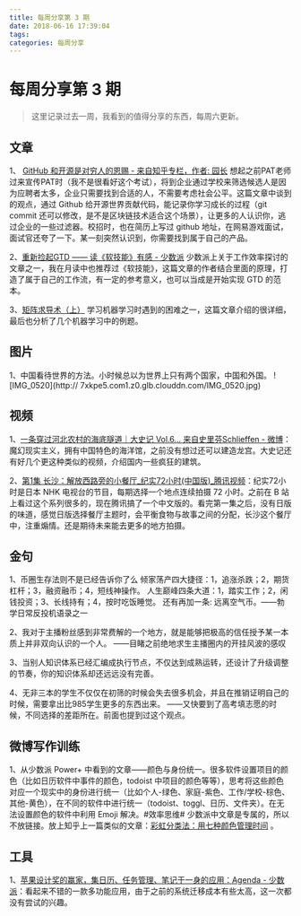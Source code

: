 ```yaml
---
title: 每周分享第 3 期
date: 2018-06-16 17:39:04
tags:
categories: 每周分享
---
```


# 每周分享第 3 期

> 这里记录过去一周，我看到的值得分享的东西，每周六更新。

## 文章
1、 [GitHub 和开源是对穷人的恩赐 - 来自知乎专栏，作者: 园长](https://zhuanlan.zhihu.com/p/37954828)
想起之前PAT老师过来宣传PAT时（我不是很看好这个考试），将到企业通过学校来筛选候选人是因为应聘者太多，企业只需要找到合适的人，不需要考虑社会公平。这篇文章中谈到的观点，通过 Github 给开源世界贡献代码，能记录你学习成长的过程（git commit 还可以修改，是不是区块链技术适合这个场景），让更多的人认识你，逃过企业的一些过滤器。校招时，也在简历上写过 github 地址，在网易游戏面试，面试官还夸了一下。某一刻突然认识到，你需要找到属于自己的产品。

2、[重新捡起GTD —— 读《软技能》有感 - 少数派](https://sspai.com/post/44946)
少数派上关于工作效率探讨的文章之一，我在月读中也推荐过《软技能》，这篇文章的作者结合里面的原理，打造了属于自己的工作流，有一定的参考意义，也可以当成是开始实现 GTD 的范本。

3、[矩阵求导术（上）](https://zhuanlan.zhihu.com/p/24709748)
学习机器学习时遇到的困难之一，这篇文章介绍的很详细，最后也分析了几个机器学习中的例题。


## 图片

1、中国看待世界的方法。小时候总以为世界上只有两个国家，中国和外国。
![IMG_0520](http://
7xkpe5.com1.z0.glb.clouddn.com/IMG_0520.jpg)

## 视频

1、[一条穿过河北农村的海底隧道｜大史记 Vol.6... 来自史里芬Schlieffen - 微博](https://weibo.com/6525927484/GkT3eDSJV?type=comment)：魔幻现实主义，拥有中国特色的海洋馆，之前没有想过还可以建造龙宫。大史记还有好几个更这种类似的视频，介绍国内一些疯狂的建筑。

2、[第1集 长沙：解放西路旁的小餐厅_纪实72小时(中国版)_腾讯视频](https://v.qq.com/x/cover/814qe0slfkkskwk/x002699zoip.html)：纪实72小时是日本 NHK 电视台的节目，每期选择一个地点连续拍摄 72 小时。之前在 B 站上看过这个系列很多的，现在腾讯搞了一个中文版的。看完第一集之后，没有日版的味道，感觉日版选择餐厅主题时，会平衡食物与故事之间的分配，长沙这个餐厅中，注重煽情。还是期待未来能去更多的地方拍摄。

## 金句

1、币圈生存法则不是已经告诉你了么 倾家荡产四大捷径：1，追涨杀跌；2，期货杠杆；3，融资融币；4，短线神操作。 人生巅峰四条大道：1，踏实工作；2，闲钱投资；3、长线持有；4，按时吃饭睡觉。 还有再加一条: 远离空气币。——勃学日常反投机语录之一

2、我对于主播粉丝感到非常费解的一个地方，就是能够把极高的信任授予某一本质上并非双向认识的一个人。 ——目睹之前绝地求生主播圈内的开挂风波的感叹

3、当别人知识体系已经汇编成执行节点，不仅达到成熟运转，还设计了升级调整的节奏，你的知识体系却还远远没有完善。 

4、无非三本的学生不仅仅在初筛的时候会失去很多机会，并且在推销证明自己的时候，需要拿出比985学生更多的东西出来。 ——又快要到了高考填志愿的时候，不同选择的差距所在。前面也提到过这个观点。

## 微博写作训练

1、从少数派 Power+ 中看到的文章——颜色与身份统一。很多软件设置项目的颜色（比如日历软件中事件的颜色，todoist 中项目的颜色等等），思考将这些颜色对应一个现实中的身份进行统一（比如个人-绿色、家庭-紫色、工作/学校-棕色、其他-黄色），在不同的软件中进行统一（todoist、toggl、日历、文件夹）。在无法设置颜色的软件中利用 Emoji 解决。#效率思维#
少数派中文章是专属的，所以不放链接。放上知乎上一篇类似的文章：[彩虹分类法：用七种颜色管理时间](https://zhuanlan.zhihu.com/p/37343086)
。

## 工具

1、[苹果设计奖的赢家，集日历、任务管理、笔记于一身的应用：Agenda - 少数派](https://sspai.com/post/44908)：看起来不错的一款多功能应用，由于之前的系统迁移成本有些太高，这一次都没有尝试的兴趣。


